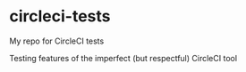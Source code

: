 # circleci-tests
My repo for CircleCI tests

Testing features of the imperfect (but respectful) CircleCI tool
